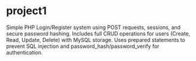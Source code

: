 # project1
Simple PHP Login/Register system using POST requests, sessions, and secure password hashing.
Includes full CRUD operations for users (Create, Read, Update, Delete) with MySQL storage.
Uses prepared statements to prevent SQL injection and password_hash/password_verify for authentication.
